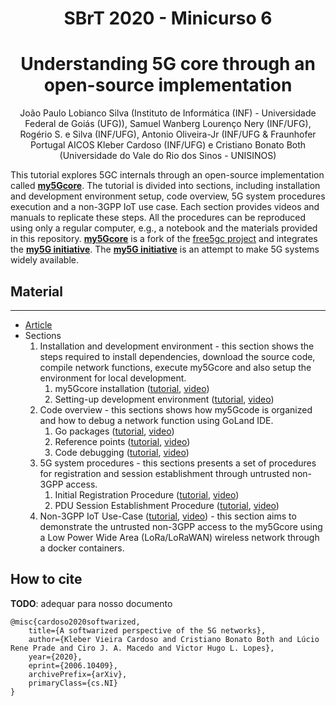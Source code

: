 <div align='center'>
  
# SBrT 2020 - Minicurso 6

# Understanding 5G core through an open-source implementation

</div>

<div align='center'>

João Paulo Lobianco Silva (Instituto de Informática (INF) - Universidade Federal de Goiás (UFG)), Samuel Wanberg Lourenço Nery (INF/UFG), Rogério S. e Silva (INF/UFG), Antonio Oliveira-Jr (INF/UFG & Fraunhofer Portugal AICOS Kleber Cardoso (INF/UFG) e Cristiano Bonato Both (Universidade do Vale do Rio dos Sinos - UNISINOS)

</div>

<div align='justified'>

This tutorial explores 5GC internals through an open-source implementation called [**my5Gcore**](https://github.com/my5g/my5Gcore/). The tutorial is divided into sections, including installation and development environment setup, code overview, 5G system procedures execution and a non-3GPP IoT use case. Each section provides videos and manuals to replicate these steps. All the procedures can be reproduced using only a regular computer, e.g., a notebook and the materials provided in this repository. [**my5Gcore**](https://github.com/my5g/my5Gcore/) is a fork of the [free5gc project](https://github.com/free5gc/free5gc/) and integrates the [**my5G initiative**](https://github.com/my5g/). The [**my5G initiative**](https://github.com/my5g/) is  an attempt to make 5G systems widely available.


## Material
-----
* [Article](https://arxiv.org/abs/2006.10409) <!-- TODO: Adequar p/ nosso documento -->
* Sections
  1. Installation and development environment - this section shows the steps required to install dependencies, download the source code, compile network functions, execute my5Gcore and also setup the environment for local development.
     1. my5Gcore installation ([tutorial](docs/core-install.md), [video](http://youtubecom/))
     2. Setting-up development environment ([tutorial](docs/env-install.md), [video](http://youtubecom/))
  2. Code overview - this sections shows how my5Gcode is organized and how to debug a network function using GoLand IDE.
     1. Go packages ([tutorial](docs/go-packages.md), [video](http://youtubecom/))
     2. Reference points ([tutorial](docs/reference-points.md), [video](http://youtubecom/))
     3. Code debugging ([tutorial](docs/code-debugging.md), [video](http://youtubecom/))
  3. 5G system procedures - this sections presents a set of procedures for registration and session establishment through untrusted non-3GPP access.
     1. Initial Registration Procedure ([tutorial](docs/initial-registration-procedure.md), [video](http://youtubecom/))
     2. PDU Session Establishment Procedure ([tutorial](docs/pdu-session-establishment-procedure.md), [video](http://youtubecom/))
  4. Non-3GPP IoT Use-Case ([tutorial](docs/non3gpp-iot-use-case.md), [video](http://youtubecom/)) - this section aims to demonstrate the untrusted non-3GPP access to the my5Gcore using a Low Power Wide Area (LoRa/LoRaWAN) wireless network through a docker containers.

</div>

## How to cite

**TODO**: adequar para nosso documento
```
@misc{cardoso2020softwarized,
    title={A softwarized perspective of the 5G networks},
    author={Kleber Vieira Cardoso and Cristiano Bonato Both and Lúcio Rene Prade and Ciro J. A. Macedo and Victor Hugo L. Lopes},
    year={2020},
    eprint={2006.10409},
    archivePrefix={arXiv},
    primaryClass={cs.NI}
}
```
